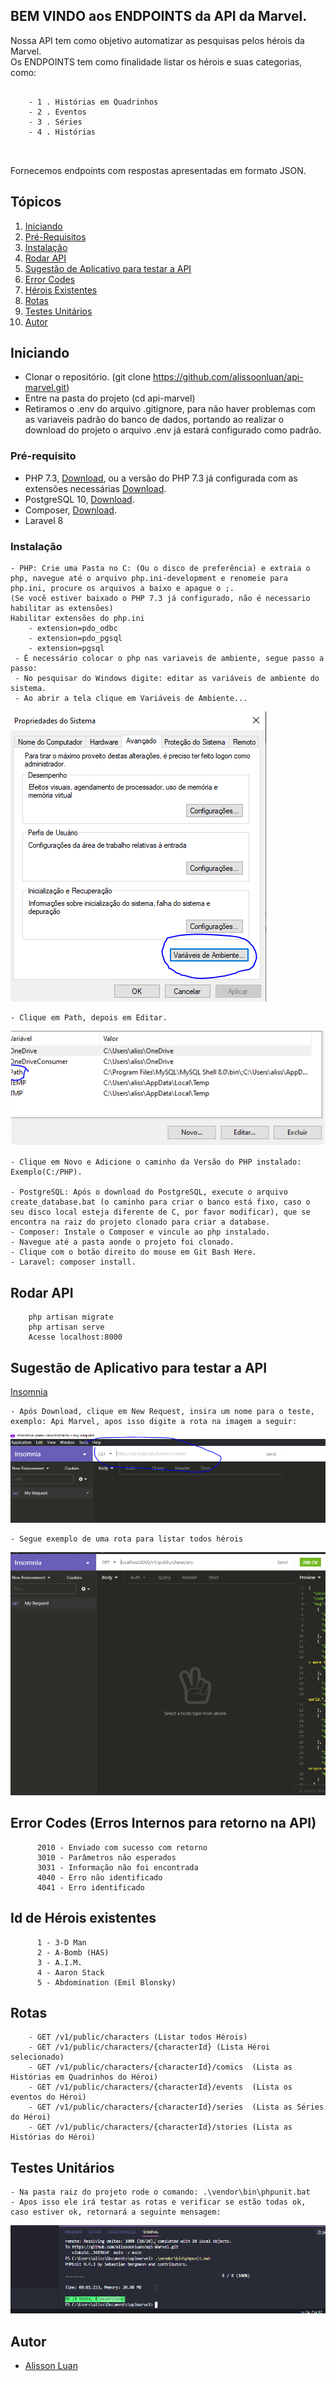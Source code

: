 ## BEM VINDO aos ENDPOINTS da API da Marvel.

Nossa API tem como objetivo automatizar as pesquisas pelos hérois da Marvel.</br>
Os ENDPOINTS tem como finalidade listar os hérois e suas categorias, como:

```

    - 1 . Histórias em Quadrinhos
    - 2 . Eventos
    - 3 . Séries
    - 4 . Histórias
    
    
```  
Fornecemos endpoints com respostas apresentadas em formato JSON.
    
## Tópicos
1.  [Iniciando](#iniciando)
2.  [Pré-Requisitos](#prerequisitos)
3.  [Instalação](#instalacao)
4.  [Rodar API](#rodarapi)
5.  [Sugestão de Aplicativo para testar a API](#testarapi)
6.  [Error Codes](#errorcode)
7.  [Hérois Existentes](#heroesexistente)
8.  [Rotas](#rotas)
9.  [Testes Unitários](#testesunitarios)
10. [Autor](#autor)


<a name="iniciando"/></a>
## Iniciando
  - Clonar o repositório. (git clone https://github.com/alissoonluan/api-marvel.git)
  - Entre na pasta do projeto (cd api-marvel)
  - Retiramos o .env do arquivo .gitignore, para não haver problemas com as variaveis padrão do banco de dados, portando ao realizar o download do projeto o arquivo .env já estará configurado como padrão.
<a name="prerequisitos"/></a>
### Pré-requisito
  - PHP 7.3, <a href="https://windows.php.net/downloads/releases/php-7.3.25-nts-Win32-VC15-x64.zip">Download</a>, ou a versão do PHP 7.3 já configurada com as extensões necessárias  <a href="https://wetransfer.com/downloads/eda06f86ea1b02fd5763e8695ce34c5a20201129223605/05969ceda67e89b0202cce34cfac727b20201129223621/4c6d1b?utm_campaign=WT_email_tracking&utm_content=general&utm_medium=download_button&utm_source=notify_recipient_email">Download</a>. 
  - PostgreSQL 10, <a href="https://sbp.enterprisedb.com/getfile.jsp?fileid=1257415&_ga=2.157738106.1186203578.1606867001-1780030531.1604779450">Download</a>.
  - Composer, <a href="https://getcomposer.org/Composer-Setup.exe">Download</a>.
  - Laravel 8

<a name="instalacao"/></a>
### Instalação
    - PHP: Crie uma Pasta no C: (Ou o disco de preferência) e extraia o php, navegue até o arquivo php.ini-development e renomeie para php.ini, procure os arquivos a baixo e apague o ;.
    (Se você estiver baixado o PHP 7.3 já configurado, não é necessario habilitar as extensões)
    Habilitar extensões do php.ini
        - extension=pdo_odbc
        - extension=pdo_pgsql
        - extension=pgsql
     - É necessário colocar o php nas variaveis de ambiente, segue passo a passo:
     - No pesquisar do Windows digite: editar as variáveis de ambiente do sistema.
     - Ao abrir a tela clique em Variáveis de Ambiente...
     
![alt tag](./prints/variaveis.PNG)
     
     
    - Clique em Path, depois em Editar.
![alt tag](./prints/pathh.PNG)
    
    - Clique em Novo e Adicione o caminho da Versão do PHP instalado: Exemplo(C:/PHP).
    
    - PostgreSQL: Após o download do PostgreSQL, execute o arquivo create_database.bat (o caminho para criar o banco está fixo, caso o seu disco local esteja diferente de C, por favor modificar), que se encontra na raiz do projeto clonado para criar a database.
    - Composer: Instale o Composer e vincule ao php instalado.
    - Navegue até a pasta aonde o projeto foi clonado.
    - Clique com o botão direito do mouse em Git Bash Here.
    - Laravel: composer install.
		
<a name="rodarapi"/></a>
## Rodar API	
        php artisan migrate
        php artisan serve
        Acesse localhost:8000
        
        
        
<a name="testarapi"/></a>
## Sugestão de Aplicativo para testar a API
  <a href="https://updates.insomnia.rest/downloads/windows/latest?app=com.insomnia.app&source=website&ref=https%3A%2F%2Fwww.google.com%2F">Insomnia</a>
    
    - Após Download, clique em New Request, insira um nome para o teste, exemplo: Api Marvel, apos isso digite a rota na imagem a seguir:
 
 ![alt tag](./prints/insomnia.PNG)
    
    - Segue exemplo de uma rota para listar todos hérois
 
 ![alt tag](./prints/exemplocharacters.PNG)
        
        
<a name="errorcode"/></a>
## Error Codes	(Erros Internos para retorno na API)
          2010 - Enviado com sucesso com retorno
          3010 - Parâmetros não esperados
          3031 - Informação não foi encontrada
          4040 - Erro não identificado
          4041 - Erro identificado
          
<a name="heroesexistente"/></a>
## Id de Hérois existentes
          1 - 3-D Man
          2 - A-Bomb (HAS)
          3 - A.I.M.
          4 - Aaron Stack
          5 - Abdomination (Emil Blonsky)

<a name="rotas"/></a>
## Rotas	
        - GET /v1/public/characters (Listar todos Hérois)
        - GET /v1/public/characters/{characterId} (Lista Héroi selecionado)
        - GET /v1/public/characters/{characterId}/comics  (Lista as Histórias em Quadrinhos do Héroi)
        - GET /v1/public/characters/{characterId}/events  (Lista os eventos do Héroi)
        - GET /v1/public/characters/{characterId}/series  (Lista as Séries do Héroi)
        - GET /v1/public/characters/{characterId}/stories (Lista as Histórias do Héroi)  

<a name="autor"/></a>

<a name="testesunitarios"/></a>
## Testes Unitários	
    - Na pasta raiz do projeto rode o comando: .\vendor\bin\phpunit.bat
    - Apos isso ele irá testar as rotas e verificar se estão todas ok, caso estiver ok, retornará a seguinte mensagem:
![alt tag](./prints/testeunitario.PNG)    

<a name="autor"/></a>
## Autor
  - [Alisson Luan](https://br.linkedin.com/in/alissoonluan)

